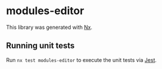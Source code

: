 # modules-editor

This library was generated with [Nx](https://nx.dev).

## Running unit tests

Run `nx test modules-editor` to execute the unit tests via [Jest](https://jestjs.io).
